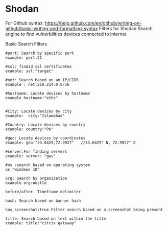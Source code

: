 # Shodan
For Github syntax: https://help.github.com/en/github/writing-on-github/basic-writing-and-formatting-syntax
Filters for Shodan Search engine to find vulnerbilities devices connected to internet

Basic Search Filters
```
#port: Search by specific port
example: port:21

#ssl: findid ssl certificates
example: ssl:"target"

#net: Search based on an IP/CIDR
example : net:210.214.0.0/16

#hostname: Locate devices by hostname
example hostname:"ethz"


#City: Locate devices by city
example:  city:"Islamabad"

#Country: Locate devices by country
example: country:"PK"

#geo: Locate devices by coordinates
example: geo:"33.6429,72.9927"   //33.6429° N, 72.9927° E

#server:For finding servers
example: server: "gws"

#os :search based on operating system
os:"windows 10"

org: Search by organization
example org:nestle

before/after: Timeframe delimiter

hash: Search based on banner hash

has_screenshot:true Filter search based on a screenshot being present

title: Search based on text within the title
example: title:"citrix gateway"
``` 
